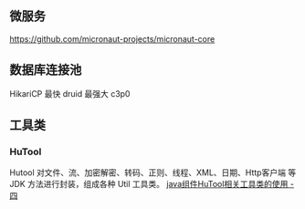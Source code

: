 
## 微服务

https://github.com/micronaut-projects/micronaut-core


## 数据库连接池
HikariCP 最快
druid 最强大
c3p0

## 工具类
### HuTool
Hutool 对文件、流、加密解密、转码、正则、线程、XML、日期、Http客户端 等 JDK 方法进行封装，组成各种 Util 工具类。
[java组件HuTool相关工具类的使用 - 四](https://www.toutiao.com/i6885505942763340302)